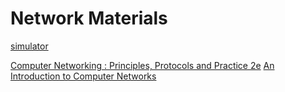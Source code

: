 # Network Materials

[simulator](https://www.gns3.com/)

[Computer Networking : Principles, Protocols and Practice 2e](https://www.computer-networking.info/2nd/html/)
[An Introduction to Computer Networks](https://intronetworks.cs.luc.edu/)
